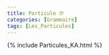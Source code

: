 ```yaml
---
title: Particule か
categories: [Grammaire]
tags: [Les_Particules]
---
```

{% include Particules_KA.html %}